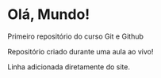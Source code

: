 # Olá, Mundo!
 Primeiro repositório do curso Git e Github

Repositório criado durante uma aula ao vivo!

Linha adicionada diretamente do site.

